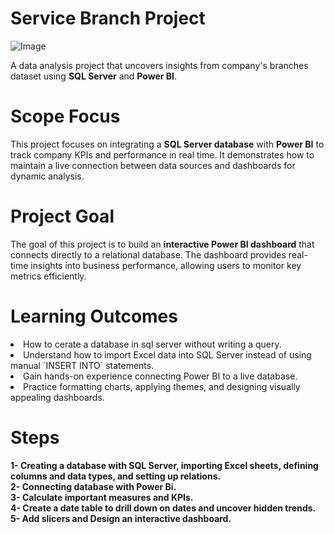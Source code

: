 # Service Branch Project

![Image](https://github.com/user-attachments/assets/b1494df7-bcaa-4201-b4c5-cf6fe9b595c3)

A data analysis project that uncovers insights from company's branches dataset using **SQL Server** and **Power BI**.

# Scope Focus
This project focuses on integrating a **SQL Server database** with **Power BI** to track company KPIs and performance in real time. It demonstrates how to maintain a live connection between data sources and dashboards for dynamic analysis.

# Project Goal
The goal of this project is to build an **interactive Power BI dashboard** that connects directly to a relational database. The dashboard provides real-time insights into business performance, allowing users to monitor key metrics efficiently.

# Learning Outcomes
<li> How to cerate a database in sql server without writing a query. </li>
<li> Understand how to import Excel data into SQL Server instead of using manual `INSERT INTO` statements. </li>
<li> Gain hands-on experience connecting Power BI to a live database. </li>
<li> Practice formatting charts, applying themes, and designing visually appealing dashboards. </li>

# Steps 
**1- Creating a database with SQL Server, importing Excel sheets, defining columns and data types, and setting up relations.**  <br>
**2- Connecting database with Power Bi.**  <br>
**3- Calculate important measures and KPIs.** <br>
**4- Create a date table to drill down on dates and uncover hidden trends.** <br>
**5- Add slicers and Design an interactive dashboard.**  <br>

